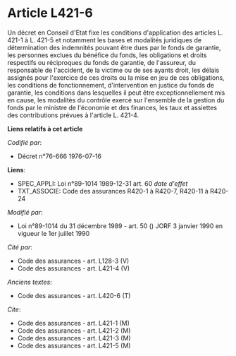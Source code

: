 # Article L421-6

Un décret en Conseil d'Etat fixe les conditions d'application des articles L. 421-1 à L. 421-5 et notamment les bases et
modalités juridiques de détermination des indemnités pouvant être dues par le fonds de garantie, les personnes exclues du
bénéfice du fonds, les obligations et droits respectifs ou réciproques du fonds de garantie, de l'assureur, du responsable de
l'accident, de la victime ou de ses ayants droit, les délais assignés pour l'exercice de ces droits ou la mise en jeu de ces
obligations, les conditions de fonctionnement, d'intervention en justice du fonds de garantie, les conditions dans lesquelles
il peut être exceptionnellement mis en cause, les modalités du contrôle exercé sur l'ensemble de la gestion du fonds par le
ministre de l'économie et des finances, les taux et assiettes des contributions prévues à l'article L. 421-4.

**Liens relatifs à cet article**

_Codifié par_:

  - Décret n°76-666 1976-07-16

**Liens**:

  - SPEC_APPLI: Loi n°89-1014 1989-12-31 art. 60 *date d'effet*
  - TXT_ASSOCIE: Code des assurances R420-1 à R420-7, R420-11 à R420-24

_Modifié par_:

  - Loi n°89-1014 du 31 décembre 1989 - art. 50 () JORF 3 janvier 1990 en vigueur le 1er juillet 1990

_Cité par_:

  - Code des assurances - art. L128-3 (V)
  - Code des assurances - art. L421-4 (V)

_Anciens textes_:

  - Code des assurances - art. L420-6 (T)

_Cite_:

  - Code des assurances - art. L421-1 (M)
  - Code des assurances - art. L421-2 (M)
  - Code des assurances - art. L421-3 (M)
  - Code des assurances - art. L421-5 (M)
